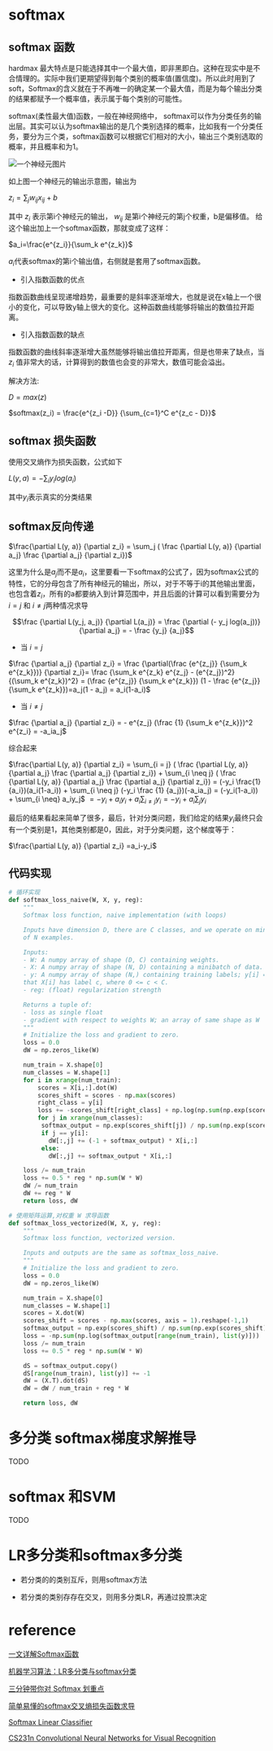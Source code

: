 # softmax

## softmax 函数

hardmax 最大特点是只能选择其中一个最大值，即非黑即白。这种在现实中是不合情理的。实际中我们更期望得到每个类别的概率值(置信度)。所以此时用到了soft，Softmax的含义就在于不再唯一的确定某一个最大值，而是为每个输出分类的结果都赋予一个概率值，表示属于每个类别的可能性。

softmax(柔性最大值)函数，一般在神经网络中， softmax可以作为分类任务的输出层。其实可以认为softmax输出的是几个类别选择的概率，比如我有一个分类任务，要分为三个类，softmax函数可以根据它们相对的大小，输出三个类别选取的概率，并且概率和为1。

![一个神经元图片](./img/softmax/nn_example_1.png)

如上图一个神经元的输出示意图，输出为

$z_i=\sum_{j} w_{ij} x_{ij} + b$

其中 $z_i$ 表示第i个神经元的输出， $w_{ij}$ 是第i个神经元的第j个权重，b是偏移值。
给这个输出加上一个softmax函数，那就变成了这样：

$a_i=\frac{e^{z_i}}{\sum_k e^{z_k}}$

$a_i$代表softmax的第i个输出值，右侧就是套用了softmax函数。

- 引入指数函数的优点

指数函数曲线呈现递增趋势，最重要的是斜率逐渐增大，也就是说在x轴上一个很小的变化，可以导致y轴上很大的变化。这种函数曲线能够将输出的数值拉开距离。

- 引入指数函数的缺点

指数函数的曲线斜率逐渐增大虽然能够将输出值拉开距离，但是也带来了缺点，当 $z_i$ 值非常大的话，计算得到的数值也会变的非常大，数值可能会溢出。

解决方法:

$D = max(z)$

$softmax(z_i) = \frac{e^{z_i -D}} {\sum_{c=1}^C e^{z_c - D}}$


## softmax 损失函数

使用交叉熵作为损失函数，公式如下

$L(y, a) = - \sum_i y_i log(a_i)$

其中$y_i$表示真实的分类结果


## softmax反向传递

$\frac{\partial L(y, a)} {\partial z_i} = \sum_j ( \frac {\partial L(y, a)} {\partial a_j} \frac {\partial a_j} {\partial z_i})$

这里为什么是$a_j$而不是$a_i$，这里要看一下softmax的公式了，因为softmax公式的特性，它的分母包含了所有神经元的输出，所以，对于不等于i的其他输出里面，也包含着$z_i$，所有的a都要纳入到计算范围中，并且后面的计算可以看到需要分为 $i=j$ 和 $i \neq j$两种情况求导

$$\frac {\partial L(y_j, a_j)} {\partial L(a_j)} = \frac {\partial (- y_j log(a_j))} {\partial a_j} = - \frac {y_j} {a_j}$$

- 当 $i = j$

$\frac {\partial a_j} {\partial z_i} = \frac {\partial(\frac {e^{z_j}} {\sum_k e^{z_k}})} {\partial z_i}= \frac {\sum_k e^{z_k} e^{z_j} - (e^{z_j})^2} {(\sum_k e^{z_k})^2} = (\frac {e^{z_j}} {\sum_k e^{z_k}}) (1 - \frac {e^{z_j}} {\sum_k e^{z_k}})=a_j(1 - a_j) = a_i(1-a_i)$

- 当 $i \neq j$

$\frac {\partial a_j} {\partial z_i} = - e^{z_j} (\frac {1} {\sum_k e^{z_k}})^2 e^{z_i} = -a_ia_j$

综合起来

$\frac{\partial L(y, a)} {\partial z_i} = \sum_{i = j} ( \frac {\partial L(y, a)} {\partial a_j} \frac {\partial a_j} {\partial z_i}) + \sum_{i \neq j} ( \frac {\partial L(y, a)} {\partial a_j} \frac {\partial a_j} {\partial z_i}) = (-y_i \frac{1}{a_i})(a_i(1-a_i)) + \sum_{i \neq j} (-y_i \frac {1} {a_j})(-a_ia_j) = (-y_i(1-a_i)) + \sum_{i \neq} a_iy_j$
$=-y_i + a_iy_i + a_i\sum_{i \neq j} y_i=-y_i + a_i\sum_j y_i$


最后的结果看起来简单了很多，最后，针对分类问题，我们给定的结果$y_i$最终只会有一个类别是1，其他类别都是0，因此，对于分类问题，这个梯度等于：

$\frac{\partial L(y, a)} {\partial z_i} =a_i-y_i$


## 代码实现

```python
# 循环实现
def softmax_loss_naive(W, X, y, reg):
	"""
	Softmax loss function, naive implementation (with loops)

	Inputs have dimension D, there are C classes, and we operate on minibatches
	of N examples.

	Inputs:
	- W: A numpy array of shape (D, C) containing weights.
	- X: A numpy array of shape (N, D) containing a minibatch of data.
	- y: A numpy array of shape (N,) containing training labels; y[i] = c means
	that X[i] has label c, where 0 <= c < C.
	- reg: (float) regularization strength

	Returns a tuple of:
	- loss as single float
	- gradient with respect to weights W; an array of same shape as W
	"""
	# Initialize the loss and gradient to zero.
	loss = 0.0
	dW = np.zeros_like(W)

	num_train = X.shape[0]
	num_classes = W.shape[1]
	for i in xrange(num_train):
		scores = X[i,:].dot(W)
		scores_shift = scores - np.max(scores)
		right_class = y[i]
		loss += -scores_shift[right_class] + np.log(np.sum(np.exp(scores_shift)))
		for j in xrange(num_classes):
		 softmax_output = np.exp(scores_shift[j]) / np.sum(np.exp(scores_shift))
		 if j == y[i]:
		   dW[:,j] += (-1 + softmax_output) * X[i,:]
		 else:
		   dW[:,j] += softmax_output * X[i,:]

	loss /= num_train
	loss += 0.5 * reg * np.sum(W * W)
	dW /= num_train
	dW += reg * W
	return loss, dW
```

```python
# 使用矩阵运算,对权重 W 求导函数
def softmax_loss_vectorized(W, X, y, reg):
	"""
	Softmax loss function, vectorized version.

	Inputs and outputs are the same as softmax_loss_naive.
	"""
	# Initialize the loss and gradient to zero.
	loss = 0.0
	dW = np.zeros_like(W)

	num_train = X.shape[0]
	num_classes = W.shape[1]
	scores = X.dot(W)
	scores_shift = scores - np.max(scores, axis = 1).reshape(-1,1)
	softmax_output = np.exp(scores_shift) / np.sum(np.exp(scores_shift), axis=1).reshape(-1,1)
	loss = -np.sum(np.log(softmax_output[range(num_train), list(y)]))
	loss /= num_train
	loss += 0.5 * reg * np.sum(W * W)

	dS = softmax_output.copy()
	dS[range(num_train), list(y)] += -1
	dW = (X.T).dot(dS)
	dW = dW / num_train + reg * W  

	return loss, dW
```

# 多分类 softmax梯度求解推导

TODO

# softmax 和SVM

TODO


# LR多分类和softmax多分类

- 若分类的的类别互斥，则用softmax方法

- 若分类的类别存存在交叉，则用多分类LR，再通过投票决定


# reference

[一文详解Softmax函数](https://zhuanlan.zhihu.com/p/105722023)

[机器学习算法：LR多分类与softmax分类](https://www.jianshu.com/p/8b8cecf8836a)

[三分钟带你对 Softmax 划重点](https://blog.csdn.net/red_stone1/article/details/80687921)

[简单易懂的softmax交叉熵损失函数求导](https://blog.csdn.net/qian99/article/details/78046329)

[Softmax Linear Classifier](https://github.com/RedstoneWill/MachineLearningInAction/tree/master/Softmax)

[CS231n Convolutional Neural Networks for Visual Recognition](http://cs231n.github.io/linear-classify/#softmax)
